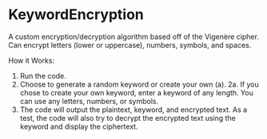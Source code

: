 # KeywordEncryption
A custom encryption/decryption algorithm based off of the Vigenère cipher. 
Can encrypt letters (lower or uppercase), numbers, symbols, and spaces. 

How it Works: 
1. Run the code.
2. Choose to generate a random keyword or create your own (a).
2a. If you chose to create your own keyword, enter a keyword of any length. You can use any letters, numbers, or symbols.
3. The code will output the plaintext, keyword, and encrypted text. As a test, the code will also try to decrypt the encrypted text using the keyword and display the ciphertext. 
